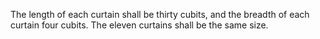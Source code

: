 The length of each curtain shall be thirty cubits, and the breadth of each curtain four cubits. The eleven curtains shall be the same size.
